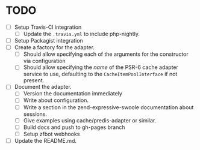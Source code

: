 # TODO

- [ ] Setup Travis-CI integration
  - [ ] Update the `.travis.yml` to include php-nightly.
- [ ] Setup Packagist integration
- [ ] Create a factory for the adapter.
  - [ ] Should allow specifying each of the arguments for the constructor via configuration
  - [ ] Should allow specifying the _name_ of the PSR-6 cache adapter service to use, defaulting to the `CacheItemPoolInterface` if not present.
- [ ] Document the adapter.
  - [ ] Version the documentation immediately
  - [ ] Write about configuration.
  - [ ] Write a section in the zend-expressive-swoole documentation about sessions.
  - [ ] Give examples using cache/predis-adapter or similar.
  - [ ] Build docs and push to gh-pages branch
  - [ ] Setup zfbot webhooks
- [ ] Update the README.md.
